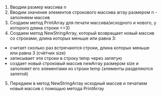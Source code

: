 1. Вводим размер массива n
2. Вводим значения элементов строкового массива array размером n - заполняем массив
3. Создаем метод PrintArray для печати массива(исходного и нового, у которого длина строки <=3)
4. Создаем метод NewStringArray, который возвращает новый массив со строками, длина которых меньше или равна 3:
 - считает сколько раз встречаются строки, длина которых меньше или равна 3 (счётчик size)
 - записывает эти строки в строку temp через запятую
 - создает новый строковый массив newArray размером size и заполняет его элементами из строки temp
(элементы разделяются запятой)
5. Передаем в метод NewStringArray исходный массив и печатаем новый массив с помощью метода PrintArray
